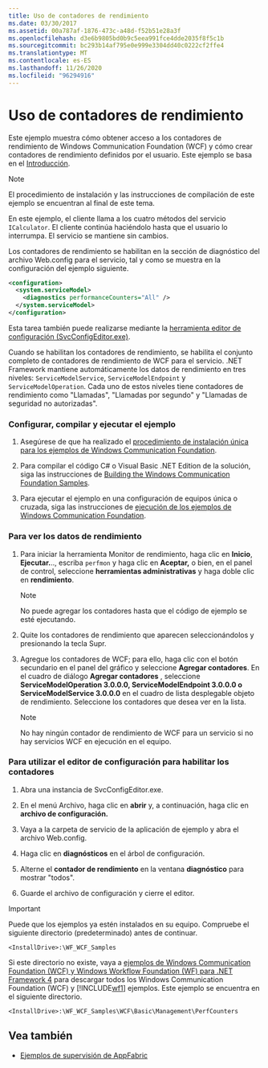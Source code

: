 ```yaml
---
title: Uso de contadores de rendimiento
ms.date: 03/30/2017
ms.assetid: 00a787af-1876-473c-a48d-f52b51e28a3f
ms.openlocfilehash: d3e6b9805bd0b9c5eea991fce4dde2035f8f5c1b
ms.sourcegitcommit: bc293b14af795e0e999e3304dd40c0222cf2ffe4
ms.translationtype: MT
ms.contentlocale: es-ES
ms.lasthandoff: 11/26/2020
ms.locfileid: "96294916"
---
```

# <a name="using-performance-counters"></a>Uso de contadores de rendimiento

Este ejemplo muestra cómo obtener acceso a los contadores de rendimiento de Windows Communication Foundation (WCF) y cómo crear contadores de rendimiento definidos por el usuario. Este ejemplo se basa en el [Introducción](getting-started-sample.md).  
  
> [!NOTE]
> El procedimiento de instalación y las instrucciones de compilación de este ejemplo se encuentran al final de este tema.  
  
 En este ejemplo, el cliente llama a los cuatro métodos del servicio `ICalculator`. El cliente continúa haciéndolo hasta que el usuario lo interrumpa. El servicio se mantiene sin cambios.  
  
 Los contadores de rendimiento se habilitan en la sección de diagnóstico del archivo Web.config para el servicio, tal y como se muestra en la configuración del ejemplo siguiente.  
  
```xml  
<configuration>  
  <system.serviceModel>  
    <diagnostics performanceCounters="All" />
  </system.serviceModel>  
</configuration>  
```  
  
 Esta tarea también puede realizarse mediante la [herramienta editor de configuración (SvcConfigEditor.exe)](../configuration-editor-tool-svcconfigeditor-exe.md).  
  
 Cuando se habilitan los contadores de rendimiento, se habilita el conjunto completo de contadores de rendimiento de WCF para el servicio. .NET Framework mantiene automáticamente los datos de rendimiento en tres niveles: `ServiceModelService`, `ServiceModelEndpoint` y `ServiceModelOperation`. Cada uno de estos niveles tiene contadores de rendimiento como "Llamadas", "Llamadas por segundo" y "Llamadas de seguridad no autorizadas".  
  
### <a name="to-set-up-build-and-run-the-sample"></a>Configurar, compilar y ejecutar el ejemplo  
  
1. Asegúrese de que ha realizado el [procedimiento de instalación única para los ejemplos de Windows Communication Foundation](one-time-setup-procedure-for-the-wcf-samples.md).  
  
2. Para compilar el código C# o Visual Basic .NET Edition de la solución, siga las instrucciones de [Building the Windows Communication Foundation Samples](building-the-samples.md).  
  
3. Para ejecutar el ejemplo en una configuración de equipos única o cruzada, siga las instrucciones de [ejecución de los ejemplos de Windows Communication Foundation](running-the-samples.md).  
  
### <a name="to-view-performance-data"></a>Para ver los datos de rendimiento  
  
1. Para iniciar la herramienta Monitor de rendimiento, haga clic en **Inicio**, **Ejecutar.**.., escriba `perfmon` y haga clic en **Aceptar,** o bien, en el panel de control, seleccione **herramientas administrativas** y haga doble clic en **rendimiento**.  
  
    > [!NOTE]
    > No puede agregar los contadores hasta que el código de ejemplo se esté ejecutando.  
  
2. Quite los contadores de rendimiento que aparecen seleccionándolos y presionando la tecla Supr.  
  
3. Agregue los contadores de WCF; para ello, haga clic con el botón secundario en el panel del gráfico y seleccione **Agregar contadores**. En el cuadro de diálogo **Agregar contadores** , seleccione **ServiceModelOperation 3.0.0.0, ServiceModelEndpoint 3.0.0.0 o ServiceModelService 3.0.0.0** en el cuadro de lista desplegable objeto de rendimiento. Seleccione los contadores que desea ver en la lista.  
  
    > [!NOTE]
    > No hay ningún contador de rendimiento de WCF para un servicio si no hay servicios WCF en ejecución en el equipo.  
  
### <a name="to-use-the-configuration-editor-to-enable-counters"></a>Para utilizar el editor de configuración para habilitar los contadores  
  
1. Abra una instancia de SvcConfigEditor.exe.  
  
2. En el menú Archivo, haga clic en **abrir** y, a continuación, haga clic en **archivo de configuración.**  
  
3. Vaya a la carpeta de servicio de la aplicación de ejemplo y abra el archivo Web.config.  
  
4. Haga clic en **diagnósticos** en el árbol de configuración.  
  
5. Alterne el **contador de rendimiento** en la ventana **diagnóstico** para mostrar "todos".  
  
6. Guarde el archivo de configuración y cierre el editor.  
  
> [!IMPORTANT]
> Puede que los ejemplos ya estén instalados en su equipo. Compruebe el siguiente directorio (predeterminado) antes de continuar.  
>
> `<InstallDrive>:\WF_WCF_Samples`  
>
> Si este directorio no existe, vaya a [ejemplos de Windows Communication Foundation (WCF) y Windows Workflow Foundation (WF) para .NET Framework 4](https://www.microsoft.com/download/details.aspx?id=21459) para descargar todos los Windows Communication Foundation (WCF) y [!INCLUDE[wf1](../../../../includes/wf1-md.md)] ejemplos. Este ejemplo se encuentra en el siguiente directorio.  
>
> `<InstallDrive>:\WF_WCF_Samples\WCF\Basic\Management\PerfCounters`  
  
## <a name="see-also"></a>Vea también

- [Ejemplos de supervisión de AppFabric](/previous-versions/appfabric/ff383407(v=azure.10))
